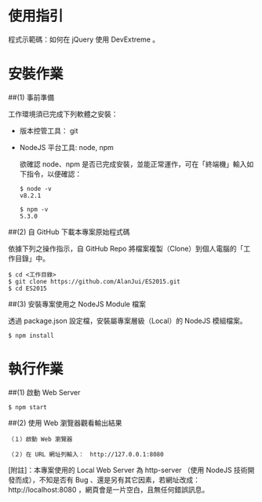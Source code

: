 使用指引
=======

程式示範碼：如何在 jQuery 使用 DevExtreme 。

# 安裝作業

##(1) 事前準備

工作環境須已完成下列軟體之安裝：

  - 版本控管工具： git  

  - NodeJS 平台工具: node, npm 

    欲確認 node、npm 是否已完成安裝，並能正常運作，可在「終端機」輸入如下指令，以便確認：
 
    ```
    $ node -v
    v8.2.1

    $ npm -v
    5.3.0
    ```

##(2) 自 GitHub 下載本專案原始程式碼

依據下列之操作指示，自 GitHub Repo 將檔案複製（Clone）到個人電腦的「工作目錄」中。

    $ cd <工作目錄>
    $ git clone https://github.com/AlanJui/ES2015.git
    $ cd ES2015

##(3) 安裝專案使用之 NodeJS Module 檔案

透過 package.json 設定檔，安裝屬專案層級（Local）的 NodeJS 模組檔案。

    $ npm install

# 執行作業

##(1) 啟動 Web Server

    $ npm start

##(2) 使用 Web 瀏覽器觀看輸出結果

    （１）啟動 Web 瀏覽器

    （２）在 URL 網址列輸入：　http://127.0.0.1:8080 

  [附註]：本專案使用的 Local Web Server 為 http-server （使用 NodeJS 技術開發而成），不知是否有 Bug 、還是另有其它因素，若網址改成： http://localhost:8080 ，網頁會是一片空白，且無任何錯誤訊息。


